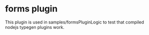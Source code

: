 # forms plugin

This plugin is used in samples/formsPluginLogic to test that compiled nodejs typegen plugins work.
